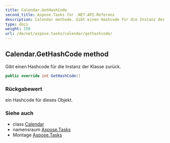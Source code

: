 ```yaml
---
title: Calendar.GetHashCode
second_title: Aspose.Tasks für .NET-API-Referenz
description: Calendar methode. Gibt einen Hashcode für die Instanz der Klasse zurück.
type: docs
weight: 150
url: /de/net/aspose.tasks/calendar/gethashcode/
---
```

## Calendar.GetHashCode method

Gibt einen Hashcode für die Instanz der Klasse zurück.

```csharp
public override int GetHashCode()
```

### Rückgabewert

ein Hashcode für dieses Objekt.

### Siehe auch

* class [Calendar](../)
* namensraum [Aspose.Tasks](../../calendar/)
* Montage [Aspose.Tasks](../../../)


